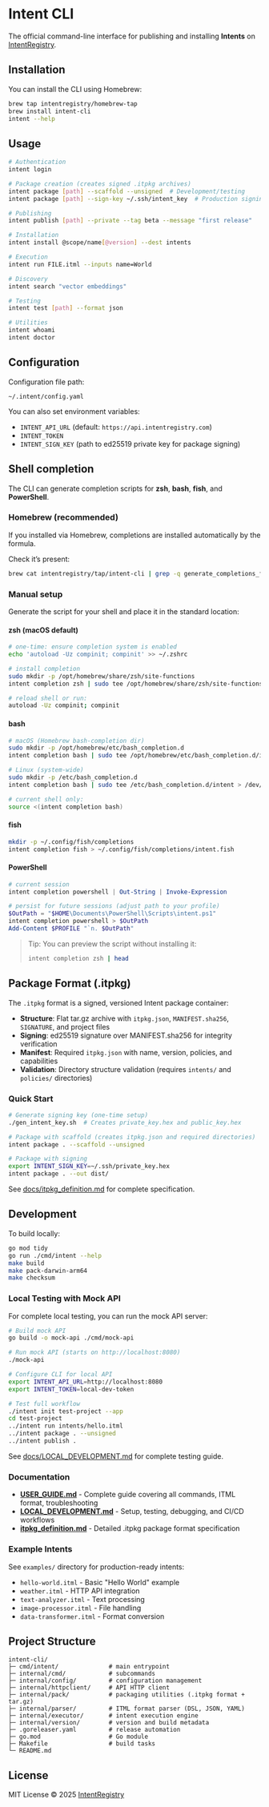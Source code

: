 # Intent CLI

The official command-line interface for publishing and installing
**Intents** on [IntentRegistry](https://intentregistry.com).

## Installation

You can install the CLI using Homebrew:

```bash
brew tap intentregistry/homebrew-tap
brew install intent-cli
intent --help
```

## Usage

```bash
# Authentication
intent login

# Package creation (creates signed .itpkg archives)
intent package [path] --scaffold --unsigned  # Development/testing
intent package [path] --sign-key ~/.ssh/intent_key  # Production signing

# Publishing
intent publish [path] --private --tag beta --message "first release"

# Installation
intent install @scope/name[@version] --dest intents

# Execution
intent run FILE.itml --inputs name=World

# Discovery
intent search "vector embeddings"

# Testing
intent test [path] --format json

# Utilities
intent whoami
intent doctor
```

## Configuration

Configuration file path:

    ~/.intent/config.yaml

You can also set environment variables:

- `INTENT_API_URL` (default: `https://api.intentregistry.com`)
- `INTENT_TOKEN`
- `INTENT_SIGN_KEY` (path to ed25519 private key for package signing)

## Shell completion

The CLI can generate completion scripts for **zsh**, **bash**, **fish**, and **PowerShell**.

### Homebrew (recommended)
If you installed via Homebrew, completions are installed automatically by the formula.

Check it’s present:
```bash
brew cat intentregistry/tap/intent-cli | grep -q generate_completions_from_executable && echo "Completions enabled"
```

### Manual setup

Generate the script for your shell and place it in the standard location:

#### zsh (macOS default)
```bash
# one-time: ensure completion system is enabled
echo 'autoload -Uz compinit; compinit' >> ~/.zshrc

# install completion
sudo mkdir -p /opt/homebrew/share/zsh/site-functions
intent completion zsh | sudo tee /opt/homebrew/share/zsh/site-functions/_intent > /dev/null

# reload shell or run:
autoload -Uz compinit; compinit
```

#### bash
```bash
# macOS (Homebrew bash-completion dir)
sudo mkdir -p /opt/homebrew/etc/bash_completion.d
intent completion bash | sudo tee /opt/homebrew/etc/bash_completion.d/intent > /dev/null

# Linux (system-wide)
sudo mkdir -p /etc/bash_completion.d
intent completion bash | sudo tee /etc/bash_completion.d/intent > /dev/null

# current shell only:
source <(intent completion bash)
```

#### fish
```bash
mkdir -p ~/.config/fish/completions
intent completion fish > ~/.config/fish/completions/intent.fish
```

#### PowerShell
```powershell
# current session
intent completion powershell | Out-String | Invoke-Expression

# persist for future sessions (adjust path to your profile)
$OutPath = "$HOME\Documents\PowerShell\Scripts\intent.ps1"
intent completion powershell > $OutPath
Add-Content $PROFILE "`n. $OutPath"
```

> Tip: You can preview the script without installing it:
> ```bash
> intent completion zsh | head
> ```

## Package Format (.itpkg)

The `.itpkg` format is a signed, versioned Intent package container:

- **Structure**: Flat tar.gz archive with `itpkg.json`, `MANIFEST.sha256`, `SIGNATURE`, and project files
- **Signing**: ed25519 signature over MANIFEST.sha256 for integrity verification
- **Manifest**: Required `itpkg.json` with name, version, policies, and capabilities
- **Validation**: Directory structure validation (requires `intents/` and `policies/` directories)

### Quick Start

```bash
# Generate signing key (one-time setup)
./gen_intent_key.sh  # Creates private_key.hex and public_key.hex

# Package with scaffold (creates itpkg.json and required directories)
intent package . --scaffold --unsigned

# Package with signing
export INTENT_SIGN_KEY=~/.ssh/private_key.hex
intent package . --out dist/
```

See [docs/itpkg_definition.md](docs/itpkg_definition.md) for complete specification.

## Development

To build locally:

```bash
go mod tidy
go run ./cmd/intent --help
make build
make pack-darwin-arm64
make checksum
```

### Local Testing with Mock API

For complete local testing, you can run the mock API server:

```bash
# Build mock API
go build -o mock-api ./cmd/mock-api

# Run mock API (starts on http://localhost:8080)
./mock-api

# Configure CLI for local API
export INTENT_API_URL=http://localhost:8080
export INTENT_TOKEN=local-dev-token

# Test full workflow
./intent init test-project --app
cd test-project
../intent run intents/hello.itml
../intent package . --unsigned
../intent publish .
```

See [docs/LOCAL_DEVELOPMENT.md](docs/LOCAL_DEVELOPMENT.md) for complete testing guide.

### Documentation

- **[USER_GUIDE.md](docs/USER_GUIDE.md)** - Complete guide covering all commands, ITML format, troubleshooting
- **[LOCAL_DEVELOPMENT.md](docs/LOCAL_DEVELOPMENT.md)** - Setup, testing, debugging, and CI/CD workflows
- **[itpkg_definition.md](docs/itpkg_definition.md)** - Detailed .itpkg package format specification

### Example Intents

See `examples/` directory for production-ready intents:
- `hello-world.itml` - Basic "Hello World" example
- `weather.itml` - HTTP API integration
- `text-analyzer.itml` - Text processing
- `image-processor.itml` - File handling
- `data-transformer.itml` - Format conversion

## Project Structure

    intent-cli/
    ├─ cmd/intent/              # main entrypoint
    ├─ internal/cmd/            # subcommands
    ├─ internal/config/         # configuration management
    ├─ internal/httpclient/     # API HTTP client
    ├─ internal/pack/           # packaging utilities (.itpkg format + tar.gz)
    ├─ internal/parser/         # ITML format parser (DSL, JSON, YAML)
    ├─ internal/executor/       # intent execution engine
    ├─ internal/version/        # version and build metadata
    ├─ .goreleaser.yaml         # release automation
    ├─ go.mod                   # Go module
    ├─ Makefile                 # build tasks
    └─ README.md

## License

MIT License © 2025 [IntentRegistry](https://intentregistry.com)
